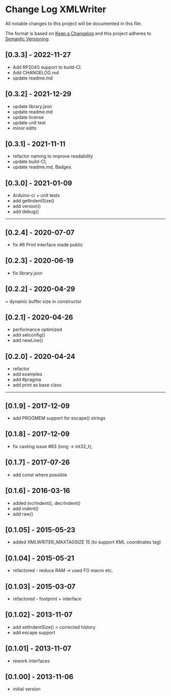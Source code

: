 # Change Log XMLWriter

All notable changes to this project will be documented in this file.

The format is based on [Keep a Changelog](http://keepachangelog.com/)
and this project adheres to [Semantic Versioning](http://semver.org/).


## [0.3.3] - 2022-11-27
- Add RP2040 support to build-CI.
- Add CHANGELOG.md
- update readme.md


## [0.3.2] - 2021-12-29
- update library.json
- update readme.md
- update license
- update unit test
- minor edits

## [0.3.1] - 2021-11-11
- refactor naming to improve readability
- update build-CI,
- update readme.md, Badges.

## [0.3.0] - 2021-01-09
- Arduino-ci + unit tests
- add getIndentSize()
- add version()
- add debug()

----
## [0.2.4] - 2020-07-07
- fix #6 Print interface made public

## [0.2.3] - 2020-06-19
- fix library.json

## [0.2.2] - 2020-04-29
= dynamic buffer size in constructor

## [0.2.1] - 2020-04-26
- performance optimized
- add setconfig()
- add newLine()

## [0.2.0] - 2020-04-24
- refactor
- add examples
- add #pragma
- add print as base class

----

## [0.1.9] - 2017-12-09
- add PROGMEM support for escape() strings

## [0.1.8] - 2017-12-09
- fix casting issue #83 (long -> int32_t);

## [0.1.7] - 2017-07-26
- add const where possible

## [0.1.6] - 2016-03-16
- added incrIndent(), decrIndent()
- add indent()
- add raw()

## [0.1.05] - 2015-05-23
- added XMLWRITER_MAXTAGSIZE 15 (to support KML coordinates tag)

## [0.1.04] - 2015-05-21
- refactored - reduce RAM -> used F() macro etc.

## [0.1.03] - 2015-03-07
- refactored - footprint + interface

## [0.1.02] - 2013-11-07
- add setIndentSize()
= corrected history
- add escape support

## [0.1.01] - 2013-11-07
- rework interfaces

## [0.1.00] - 2013-11-06
- initial version

